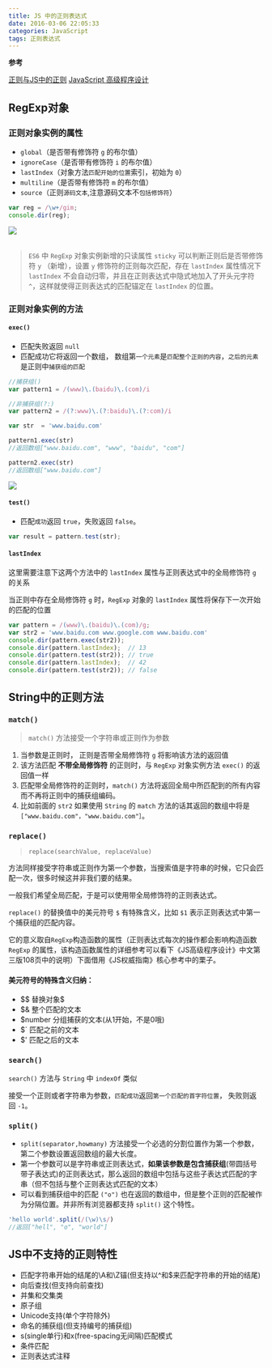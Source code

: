 ```yaml
---
title: JS 中的正则表达式
date: 2016-03-06 22:05:33
categories: JavaScript
tags: 正则表达式
---
```


**参考** 

[正则与JS中的正则](http://segmentfault.com/a/1190000004106110)
[JavaScript 高级程序设计](http://www.ituring.com.cn/book/946)

## RegExp对象

### 正则对象实例的属性

- `global`（是否带有修饰符 `g` 的布尔值）
- `ignoreCase`（是否带有修饰符 `i` 的布尔值）
- `lastIndex`（对象方法`匹配开始的位置`索引，初始为 `0`）
- `multiline`（是否带有修饰符 `m` 的布尔值）
- `source`（正则`源码文本`,注意源码文本不`包括修饰符`）

```javascript
var reg = /\w+/gim;
console.dir(reg);
```

<!--more-->

<div style="overflow: hidden;"><img src="1.jpg" style="float: left;"></div><br>


> `ES6` 中 `RegExp` 对象实例新增的只读属性 `sticky` 可以判断正则后是否带修饰符 `y` （新增），设置 `y` 修饰符的正则每次匹配，存在 `lastIndex` 属性情况下 `lastIndex` 不会自动归零，并且在正则表达式中隐式地加入了开头元字符 `^`，这样就使得正则表达式的匹配锚定在 `lastIndex` 的位置。


### 正则对象实例的方法

#### `exec()` 

- 匹配失败返回 `null`
- 匹配成功它将返回一个数组， 数组第`一个元素`是`匹配整个正则的内容`，`之后的元素`是正则中`捕获组的匹配`

```javascript
//捕获组()
var pattern1 = /(www)\.(baidu)\.(com)/i  

//非捕获组(?:)
var pattern2 = /(?:www)\.(?:baidu)\.(?:com)/i

var str  = 'www.baidu.com'

pattern1.exec(str)
//返回数组["www.baidu.com", "www", "baidu", "com"]

pattern2.exec(str)
//返回数组["www.baidu.com"]
```

<div style="overflow: hidden;"><img src="2.jpg" style="float: left;"></div>

#### `test()`

- 匹配`成功`返回 `true`，失败返回 `false`。

```javascript
var result = pattern.test(str);
```

#### `lastIndex`

这里需要注意下这两个方法中的 `lastIndex` 属性与正则表达式中的全局修饰符 `g` 的关系

当正则中存在全局修饰符 `g` 时，`RegExp` 对象的 `lastIndex` 属性将保存下一次开始的匹配的位置

```javascript
var pattern = /(www)\.(baidu)\.(com)/g;
var str2 = 'www.baidu.com www.google.com www.baidu.com'
console.dir(pattern.exec(str2));
console.dir(pattern.lastIndex);  // 13
console.dir(pattern.test(str2)); // true
console.dir(pattern.lastIndex);  // 42
console.dir(pattern.test(str2)); // false
```

## String中的正则方法

### `match()`

> `match()` 方法接受一个字符串或正则作为参数

1. 当参数是正则时， 正则是否带全局修饰符 `g` 将影响该方法的返回值
2. 该方法匹配 **不带全局修饰符** 的正则时，与 `RegExp` 对象实例方法 `exec()` 的返回值一样
3. 匹配带全局修饰符的正则时，`match()` 方法将返回全局中所匹配到的所有内容而不再将正则中的捕获组编码。
4. 比如前面的 `str2` 如果使用 `String` 的 `match` 方法的话其返回的数组中将是 `["www.baidu.com"，"www.baidu.com"］`。

### `replace()`

> `replace(searchValue, replaceValue)` 

方法同样接受字符串或正则作为第一个参数，当搜索值是字符串的时候，它只会匹配一次，很多时候这并非我们要的结果。

一般我们希望全局匹配，于是可以使用带全局修饰符的正则表达式。

`replace()` 的替换值中的美元符号 `$` 有特殊含义，比如 `$1` 表示正则表达式中第一个捕获组的匹配内容。

它的意义取自`RegExp`构造函数的属性（正则表达式每次的操作都会影响构造函数 `RegExp` 的属性，该构造函数属性的详细参考可以看下《JS高级程序设计》中文第三版108页中的说明）下面借用《JS权威指南》核心参考中的栗子。

#### 美元符号的特殊含义归纳：

- $$ 替换对象$
- $& 整个匹配的文本
- $number 分组捕获的文本(从1开始，不是0哦)
- $` 匹配之前的文本
- $' 匹配之后的文本

### `search()`

`search()` 方法与 `String` 中 `indexOf` 类似

接受一个正则或者字符串为参数，`匹配成功`返回`第一个匹配的首字符位置`， 失败则返回 `-1`。

### `split()`

- `split(separator,howmany)` 方法接受一个必选的分割位置作为第一个参数，第二个参数设置返回数组的最大长度。
- 第一个参数可以是字符串或正则表达式，**如果该参数是包含捕获组**(带圆括号带子表达式)的正则表达式，那么返回的数组中包括与这些子表达式匹配的字串（但不包括与整个正则表达式匹配的文本）
- 可以看到捕获组中的匹配 `("o")` 也在返回的数组中，但是整个正则的匹配被作为分隔位置。并非所有浏览器都支持 `split()` 这个特性。  

```javascript
'hello world'.split(/(\w)\s/)
//返回["hell", "o", "world"]
```

## JS中不支持的正则特性

- 匹配字符串开始的结尾的\A和\Z锚(但支持以^和$来匹配字符串的开始的结尾)
- 向后查找(但支持向前查找)
- 并集和交集类
- 原子组
- Unicode支持(单个字符除外)
- 命名的捕获组(但支持编号的捕获组)
- s(single单行)和x(free-spacing无间隔)匹配模式
- 条件匹配
- 正则表达式注释
